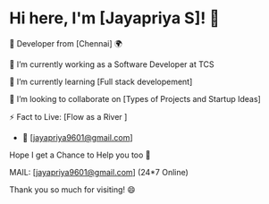 # Hi here, I'm [Jayapriya S]! 👋

🌟 Developer from [Chennai] 🌍

🔭 I’m currently working as a Software Developer  at TCS

🌱 I’m currently learning [Full stack developement]

👯 I’m looking to collaborate on [Types of Projects and Startup Ideas]

⚡ Fact to Live: [Flow as a River ]


- 📧 [jayapriya9601@gmail.com]


Hope I get a Chance to Help you too 🙏

MAIL: [jayapriya9601@gmail.com] (24*7 Online)

Thank you so much for visiting! 😄
